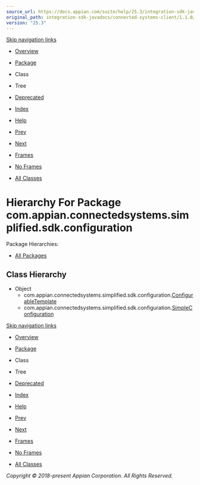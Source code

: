 ```yaml
---
source_url: https://docs.appian.com/suite/help/25.3/integration-sdk-javadocs/connected-systems-client/1.1.0/com/appian/connectedsystems/simplified/sdk/configuration/package-tree.html
original_path: integration-sdk-javadocs/connected-systems-client/1.1.0/com/appian/connectedsystems/simplified/sdk/configuration/package-tree.html
version: "25.3"
---
```


[Skip navigation links](#skip.navbar.top "Skip navigation links")

-   [Overview](../../../../../../overview-summary.html)
-   [Package](package-summary.html)
-   Class
-   Tree
-   [Deprecated](../../../../../../deprecated-list.html)
-   [Index](../../../../../../index-all.html)
-   [Help](../../../../../../help-doc.html)

-   [Prev](../../../../../../com/appian/connectedsystems/simplified/sdk/package-tree.html)
-   [Next](../../../../../../com/appian/connectedsystems/simplified/sdk/connectiontesting/package-tree.html)

-   [Frames](../../../../../../index.html?com/appian/connectedsystems/simplified/sdk/configuration/package-tree.html)
-   [No Frames](package-tree.html)

-   [All Classes](../../../../../../allclasses-noframe.html)

# Hierarchy For Package com.appian.connectedsystems.simplified.sdk.configuration

Package Hierarchies:

-   [All Packages](../../../../../../overview-tree.html)

## Class Hierarchy

-   Object
    -   com.appian.connectedsystems.simplified.sdk.configuration.[ConfigurableTemplate](../../../../../../com/appian/connectedsystems/simplified/sdk/configuration/ConfigurableTemplate.html "class in com.appian.connectedsystems.simplified.sdk.configuration")
    -   com.appian.connectedsystems.simplified.sdk.configuration.[SimpleConfiguration](../../../../../../com/appian/connectedsystems/simplified/sdk/configuration/SimpleConfiguration.html "class in com.appian.connectedsystems.simplified.sdk.configuration")

[Skip navigation links](#skip.navbar.bottom "Skip navigation links")

-   [Overview](../../../../../../overview-summary.html)
-   [Package](package-summary.html)
-   Class
-   Tree
-   [Deprecated](../../../../../../deprecated-list.html)
-   [Index](../../../../../../index-all.html)
-   [Help](../../../../../../help-doc.html)

-   [Prev](../../../../../../com/appian/connectedsystems/simplified/sdk/package-tree.html)
-   [Next](../../../../../../com/appian/connectedsystems/simplified/sdk/connectiontesting/package-tree.html)

-   [Frames](../../../../../../index.html?com/appian/connectedsystems/simplified/sdk/configuration/package-tree.html)
-   [No Frames](package-tree.html)

-   [All Classes](../../../../../../allclasses-noframe.html)

_Copyright © 2018-present Appian Corporation. All Rights Reserved._